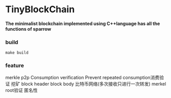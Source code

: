 # TinyBlockChain

**The minimalist blockchain implemented using C++language has all the functions of sparrow**

### build
``` shell
make build
```

### feature
merkle   p2p   Consumption verification   Prevent repeated consumption消费验证   挖矿   block header   block body   比特币网络(多次接收只进行一次转发) merkel root验证   匿名性
